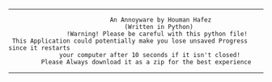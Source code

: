   ________________________________________________________________________________________
                                An Annoyware by Houman Hafez
                                    (Written in Python)
                    !Warning! Please be careful with this python file!
     This Application could potentially make you lose unsaved Progress since it restarts
                  your computer after 10 seconds if it isn't closed!
             Please Always download it as a zip for the best experience
          
   _______________________________________________________________________________________
